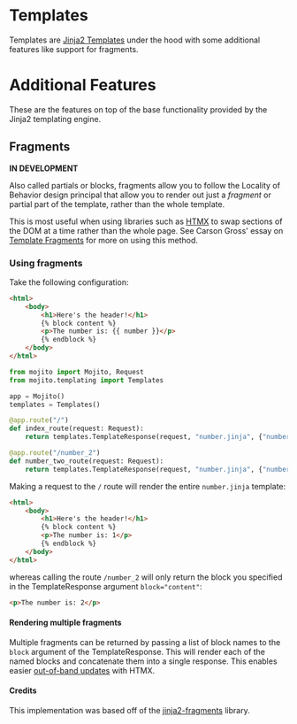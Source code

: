 # Templates
Templates are [Jinja2 Templates](https://jinja.palletsprojects.com/en/stable/templates/) under the hood with some additional features like support for fragments.

# Additional Features
These are the features on top of the base functionality provided by the Jinja2 templating engine.

## Fragments
**IN DEVELOPMENT**

Also called partials or blocks, fragments allow you to follow the Locality of Behavior design principal that allow you to render out just a *fragment* or partial part of the template, rather than the whole template. 

This is most useful when using libraries such as [HTMX](https://htmx.org/) to swap sections of the DOM at a time rather than the whole page. See Carson Gross' essay on [Template Fragments](https://htmx.org/essays/template-fragments/) for more on using this method.

### Using fragments
Take the following configuration:
```html title="number.jinja"
<html>
    <body>
        <h1>Here's the header!</h1>
        {% block content %}
        <p>The number is: {{ number }}</p>
        {% endblock %}
    </body>
</html>
```
```py title="main.py"
from mojito import Mojito, Request
from mojito.templating import Templates

app = Mojito()
templates = Templates()

@app.route("/")
def index_route(request: Request):
    return templates.TemplateResponse(request, "number.jinja", {"number": 1})

@app.route("/number_2")
def number_two_route(request: Request):
    return templates.TemplateResponse(request, "number.jinja", {"number": 2}, block="content")
```

Making a request to the `/` route will render the entire `number.jinja` template:
```html
<html>
    <body>
        <h1>Here's the header!</h1>
        {% block content %}
        <p>The number is: 1</p>
        {% endblock %}
    </body>
</html>
```
whereas calling the route `/number_2` will only return the block you specified in the TemplateResponse argument `block="content"`:
```html
<p>The number is: 2</p>
```

#### Rendering multiple fragments
Multiple fragments can be returned by passing a list of block names to the `block` argument of the TemplateResponse. This will render each of the named blocks and concatenate them into a single response. This enables easier [out-of-band updates](https://htmx.org/attributes/hx-swap-oob/) with HTMX.

#### Credits
This implementation was based off of the [jinja2-fragments](https://github.com/sponsfreixes/jinja2-fragments) library.